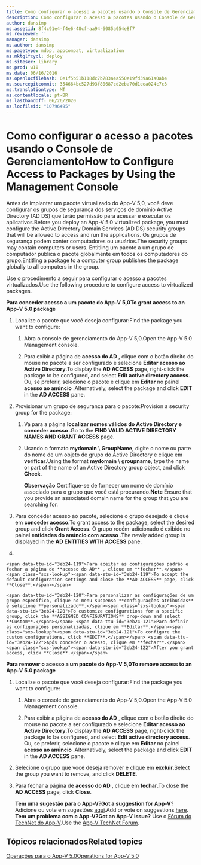 ```yaml
---
title: Como configurar o acesso a pacotes usando o Console de Gerenciamento
description: Como configurar o acesso a pacotes usando o Console de Gerenciamento
author: dansimp
ms.assetid: 8f4c91e4-f4e6-48cf-aa94-6085a054e8f7
ms.reviewer: ''
manager: dansimp
ms.author: dansimp
ms.pagetype: mdop, appcompat, virtualization
ms.mktglfcycl: deploy
ms.sitesec: library
ms.prod: w10
ms.date: 06/16/2016
ms.openlocfilehash: 0e1f5b51b118dc7b783a4a550e19fd39a61a0ab4
ms.sourcegitcommit: 354664bc527d93f80687cd2eba70d1eea024c7c3
ms.translationtype: MT
ms.contentlocale: pt-BR
ms.lasthandoff: 06/26/2020
ms.locfileid: "10796495"
---
```

# <span data-ttu-id="3eb24-103">Como configurar o acesso a pacotes usando o Console de Gerenciamento</span><span class="sxs-lookup"><span data-stu-id="3eb24-103">How to Configure Access to Packages by Using the Management Console</span></span>


<span data-ttu-id="3eb24-104">Antes de implantar um pacote virtualizado do App-V 5,0, você deve configurar os grupos de segurança dos serviços de domínio Active Directory (AD DS) que terão permissão para acessar e executar os aplicativos.</span><span class="sxs-lookup"><span data-stu-id="3eb24-104">Before you deploy an App-V 5.0 virtualized package, you must configure the Active Directory Domain Services (AD DS) security groups that will be allowed to access and run the applications.</span></span> <span data-ttu-id="3eb24-105">Os grupos de segurança podem conter computadores ou usuários.</span><span class="sxs-lookup"><span data-stu-id="3eb24-105">The security groups may contain computers or users.</span></span> <span data-ttu-id="3eb24-106">Entitling um pacote a um grupo de computador publica o pacote globalmente em todos os computadores do grupo.</span><span class="sxs-lookup"><span data-stu-id="3eb24-106">Entitling a package to a computer group publishes the package globally to all computers in the group.</span></span>

<span data-ttu-id="3eb24-107">Use o procedimento a seguir para configurar o acesso a pacotes virtualizados.</span><span class="sxs-lookup"><span data-stu-id="3eb24-107">Use the following procedure to configure access to virtualized packages.</span></span>

**<span data-ttu-id="3eb24-108">Para conceder acesso a um pacote do App-V 5,0</span><span class="sxs-lookup"><span data-stu-id="3eb24-108">To grant access to an App-V 5.0 package</span></span>**

1.  <span data-ttu-id="3eb24-109">Localize o pacote que você deseja configurar:</span><span class="sxs-lookup"><span data-stu-id="3eb24-109">Find the package you want to configure:</span></span>

    1.  <span data-ttu-id="3eb24-110">Abra o console de gerenciamento do App-V 5,0.</span><span class="sxs-lookup"><span data-stu-id="3eb24-110">Open the App-V 5.0 Management console.</span></span>

    2.  <span data-ttu-id="3eb24-111">Para exibir a página de **acesso do AD** , clique com o botão direito do mouse no pacote a ser configurado e selecione **Editar acesso ao Active Directory**.</span><span class="sxs-lookup"><span data-stu-id="3eb24-111">To display the **AD ACCESS** page, right-click the package to be configured, and select **Edit active directory access**.</span></span> <span data-ttu-id="3eb24-112">Ou, se preferir, selecione o pacote e clique em **Editar** no painel **acesso ao anúncio** .</span><span class="sxs-lookup"><span data-stu-id="3eb24-112">Alternatively, select the package and click **EDIT** in the **AD ACCESS** pane.</span></span>

2.  <span data-ttu-id="3eb24-113">Provisionar um grupo de segurança para o pacote:</span><span class="sxs-lookup"><span data-stu-id="3eb24-113">Provision a security group for the package:</span></span>

    1.  <span data-ttu-id="3eb24-114">Vá para a página **localizar nomes válidos do Active Directory e conceder acesso** .</span><span class="sxs-lookup"><span data-stu-id="3eb24-114">Go to the **FIND VALID ACTIVE DIRECTORY NAMES AND GRANT ACCESS** page.</span></span>

    2.  <span data-ttu-id="3eb24-115">Usando o formato **mydomain**  \\  **GroupName**, digite o nome ou parte do nome de um objeto de grupo do Active Directory e clique em **verificar**.</span><span class="sxs-lookup"><span data-stu-id="3eb24-115">Using the format **mydomain** \\ **groupname**, type the name or part of the name of an Active Directory group object, and click **Check**.</span></span>

        <span data-ttu-id="3eb24-116">**Observação**  Certifique-se de fornecer um nome de domínio associado para o grupo que você está procurando.</span><span class="sxs-lookup"><span data-stu-id="3eb24-116">**Note** Ensure that you provide an associated domain name for the group that you are searching for.</span></span>

         

3.  <span data-ttu-id="3eb24-117">Para conceder acesso ao pacote, selecione o grupo desejado e clique em **conceder acesso**.</span><span class="sxs-lookup"><span data-stu-id="3eb24-117">To grant access to the package, select the desired group and click **Grant Access**.</span></span> <span data-ttu-id="3eb24-118">O grupo recém-adicionado é exibido no painel **entidades do anúncio com acesso** .</span><span class="sxs-lookup"><span data-stu-id="3eb24-118">The newly added group is displayed in the **AD ENTITIES WITH ACCESS** pane.</span></span>

4.  

    <span data-ttu-id="3eb24-119">Para aceitar as configurações padrão e fechar a página de **acesso do AD** , clique em **fechar**.</span><span class="sxs-lookup"><span data-stu-id="3eb24-119">To accept the default configuration settings and close the **AD ACCESS** page, click **Close**.</span></span>

    <span data-ttu-id="3eb24-120">Para personalizar as configurações de um grupo específico, clique no menu suspenso **configurações atribuídas** e selecione **personalizado**.</span><span class="sxs-lookup"><span data-stu-id="3eb24-120">To customize configurations for a specific group, click the **ASSIGNED CONFIGURATIONS** drop-down and select **Custom**.</span></span> <span data-ttu-id="3eb24-121">Para definir as configurações personalizadas, clique em **Editar**.</span><span class="sxs-lookup"><span data-stu-id="3eb24-121">To configure the custom configurations, click **EDIT**.</span></span> <span data-ttu-id="3eb24-122">Após conceder o acesso, clique em **fechar**.</span><span class="sxs-lookup"><span data-stu-id="3eb24-122">After you grant access, click **Close**.</span></span>

**<span data-ttu-id="3eb24-123">Para remover o acesso a um pacote do App-V 5,0</span><span class="sxs-lookup"><span data-stu-id="3eb24-123">To remove access to an App-V 5.0 package</span></span>**

1.  <span data-ttu-id="3eb24-124">Localize o pacote que você deseja configurar:</span><span class="sxs-lookup"><span data-stu-id="3eb24-124">Find the package you want to configure:</span></span>

    1.  <span data-ttu-id="3eb24-125">Abra o console de gerenciamento do App-V 5,0.</span><span class="sxs-lookup"><span data-stu-id="3eb24-125">Open the App-V 5.0 Management console.</span></span>

    2.  <span data-ttu-id="3eb24-126">Para exibir a página de **acesso do AD** , clique com o botão direito do mouse no pacote a ser configurado e selecione **Editar acesso ao Active Directory**.</span><span class="sxs-lookup"><span data-stu-id="3eb24-126">To display the **AD ACCESS** page, right-click the package to be configured, and select **Edit active directory access**.</span></span> <span data-ttu-id="3eb24-127">Ou, se preferir, selecione o pacote e clique em **Editar** no painel **acesso ao anúncio** .</span><span class="sxs-lookup"><span data-stu-id="3eb24-127">Alternatively, select the package and click **EDIT** in the **AD ACCESS** pane.</span></span>

2.  <span data-ttu-id="3eb24-128">Selecione o grupo que você deseja remover e clique em **excluir**.</span><span class="sxs-lookup"><span data-stu-id="3eb24-128">Select the group you want to remove, and click **DELETE**.</span></span>

3.  <span data-ttu-id="3eb24-129">Para fechar a página de **acesso do AD** , clique em **fechar**.</span><span class="sxs-lookup"><span data-stu-id="3eb24-129">To close the **AD ACCESS** page, click **Close**.</span></span>

    <span data-ttu-id="3eb24-130">**Tem uma sugestão para o App-V**?</span><span class="sxs-lookup"><span data-stu-id="3eb24-130">**Got a suggestion for App-V**?</span></span> <span data-ttu-id="3eb24-131">Adicione ou vote em sugestões [aqui](http://appv.uservoice.com/forums/280448-microsoft-application-virtualization).</span><span class="sxs-lookup"><span data-stu-id="3eb24-131">Add or vote on suggestions [here](http://appv.uservoice.com/forums/280448-microsoft-application-virtualization).</span></span> **<span data-ttu-id="3eb24-132">Tem um problema com o App-V?</span><span class="sxs-lookup"><span data-stu-id="3eb24-132">Got an App-V issue?</span></span>** <span data-ttu-id="3eb24-133">Use o [Fórum do TechNet do App-V](https://social.technet.microsoft.com/Forums/home?forum=mdopappv).</span><span class="sxs-lookup"><span data-stu-id="3eb24-133">Use the [App-V TechNet Forum](https://social.technet.microsoft.com/Forums/home?forum=mdopappv).</span></span>

## <span data-ttu-id="3eb24-134">Tópicos relacionados</span><span class="sxs-lookup"><span data-stu-id="3eb24-134">Related topics</span></span>


[<span data-ttu-id="3eb24-135">Operações para o App-V 5.0</span><span class="sxs-lookup"><span data-stu-id="3eb24-135">Operations for App-V 5.0</span></span>](operations-for-app-v-50.md)

 

 





